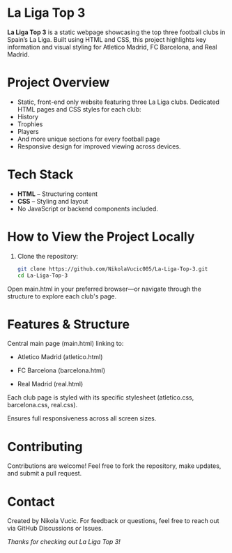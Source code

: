 # La Liga Top 3

**La Liga Top 3** is a static webpage showcasing the top three football clubs in Spain’s La Liga. Built using HTML and CSS, this project highlights key information and visual styling for 
Atletico Madrid, FC Barcelona, and Real Madrid.

# Project Overview

- Static, front-end only website featuring three La Liga clubs.
Dedicated HTML pages and CSS styles for each club:
- History
- Trophies
- Players
- And more unique sections for every football page
- Responsive design for improved viewing across devices.

#  Tech Stack

- **HTML** – Structuring content
- **CSS** – Styling and layout 
- No JavaScript or backend components included.

# How to View the Project Locally

1. Clone the repository:
   ```bash
   git clone https://github.com/NikolaVucic005/La-Liga-Top-3.git
   cd La-Liga-Top-3
Open main.html in your preferred browser—or navigate through the structure to explore each club's page.

# Features & Structure
Central main page (main.html) linking to:

- Atletico Madrid (atletico.html)

- FC Barcelona (barcelona.html)

- Real Madrid (real.html)

Each club page is styled with its specific stylesheet (atletico.css, barcelona.css, real.css).

Ensures full responsiveness across all screen sizes.

# Contributing

Contributions are welcome! Feel free to fork the repository, make updates, and submit a pull request.

# Contact
Created by Nikola Vucic. For feedback or questions, feel free to reach out via GitHub Discussions or Issues.

*Thanks for checking out La Liga Top 3!*
